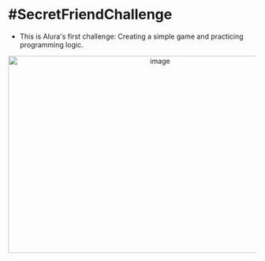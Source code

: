 <h1>#SecretFriendChallenge</h1>

- This is Alura's first challenge: Creating a simple game and practicing programming logic.
<p align="center">
<img width="600" height="400" alt="image" src="https://github.com/user-attachments/assets/d287afee-0077-4c3f-a70d-bf098b42de6a"/>
</p>
